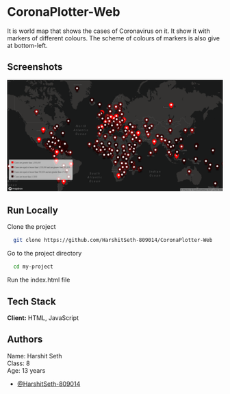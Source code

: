 
# CoronaPlotter-Web
It is world map that shows the cases of Coronavirus on it. It show it with markers of different colours. The scheme of colours of markers is also give at bottom-left.
## Screenshots
![App Screenshot](./Screenshot.png)

  
## Run Locally

Clone the project
```bash
  git clone https://github.com/HarshitSeth-809014/CoronaPlotter-Web
```

Go to the project directory
```bash
  cd my-project
```

Run the index.html file

  
## Tech Stack

**Client:** HTML, JavaScript
## Authors
Name: Harshit Seth\
Class: 8\
Age: 13 years
- [@HarshitSeth-809014](https://www.github.com/HarshitSeth-809014)
